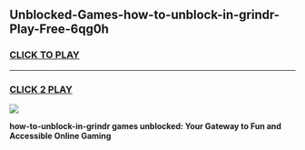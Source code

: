 
## Unblocked-Games-how-to-unblock-in-grindr-Play-Free-6qg0h
<h3>
<a href="https://premium76.site?title=how-to-unblock-in-grindr&ref=18A1">CLICK TO PLAY</a></h3>
<hr>

<h3>
<a href="https://premium76.site?title=how-to-unblock-in-grindr&ref=18A1">CLICK 2 PLAY</a>
  
</h3>

<a href="https://premium76.site?title=how-to-unblock-in-grindr&ref=18A1"><img src="https://clearcache.store/games.png"></a>


**how-to-unblock-in-grindr games unblocked: Your Gateway to Fun and Accessible Online Gaming**
